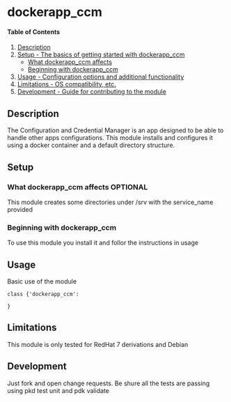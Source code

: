 
# dockerapp_ccm


#### Table of Contents

1. [Description](#description)
2. [Setup - The basics of getting started with dockerapp_ccm](#setup)
    * [What dockerapp_ccm affects](#what-dockerapp_ccm-affects)
    * [Beginning with dockerapp_ccm](#beginning-with-dockerapp_ccm)
3. [Usage - Configuration options and additional functionality](#usage)
4. [Limitations - OS compatibility, etc.](#limitations)
5. [Development - Guide for contributing to the module](#development)

## Description

The Configuration and Credential Manager is an app designed to be able to handle other apps configurations. This module installs and configures it using a docker container and a default directory structure.

## Setup

### What dockerapp_ccm affects **OPTIONAL**

This module creates some directories under /srv with the service_name provided

### Beginning with dockerapp_ccm

To use this module you install it and follor the instructions in usage

## Usage

Basic use of the module

```
class {'dockerapp_ccm':
  
}

```


## Limitations

This module is only tested for RedHat 7 derivations and Debian

## Development

Just fork and open change requests. Be shure all the tests are passing using pkd test unit and pdk validate 



